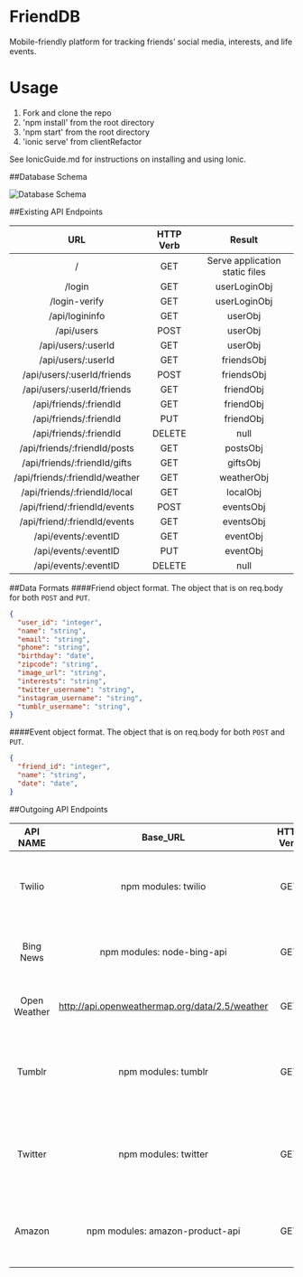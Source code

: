 # FriendDB
Mobile-friendly platform for tracking friends’ social media, interests, and life events. 

# Usage
1. Fork and clone the repo
2. 'npm install' from the root directory
3. 'npm start' from the root directory
4. 'ionic serve' from clientRefactor

See IonicGuide.md for instructions on installing and using Ionic. 

##Database Schema

![Database Schema](./images/friendDBschema.jpg)


##Existing API Endpoints

|      URL                                            | HTTP Verb | Result                          |
|:---------------------------------------------------:|:---------:|:-------------------------------------------------------:|
| /                                                   |    GET    | Serve application static files |
| /login                                              |    GET    | userLoginObj |
| /login-verify                                       |    GET    | userLoginObj  |
| /api/logininfo                                      |    GET    | userObj |
| /api/users                                          |    POST   | userObj |
| /api/users/:userId                                  |    GET    | userObj |
| /api/users/:userId                                  |    GET    | friendsObj |
| /api/users/:userId/friends                          |    POST   | friendsObj |
| /api/users/:userId/friends                          |    GET    | friendObj |
| /api/friends/:friendId                              |    GET    | friendObj |
| /api/friends/:friendId                              |    PUT    | friendObj |
| /api/friends/:friendId                              |    DELETE | null |
| /api/friends/:friendId/posts                        |    GET    | postsObj |
| /api/friends/:friendId/gifts                        |    GET    | giftsObj |
| /api/friends/:friendId/weather                      |    GET    | weatherObj |
| /api/friends/:friendId/local                        |    GET    | localObj |
| /api/friend/:friendId/events                        |    POST   | eventsObj |
| /api/friend/:friendId/events                        |    GET    | eventsObj |
| /api/events/:eventID                                |    GET    | eventObj |
| /api/events/:eventID                                |    PUT    | eventObj |
| /api/events/:eventID                                |    DELETE | null |

##Data Formats
####Friend object format.  The object that is on req.body for both `POST` and `PUT`.

```json
{
  "user_id": "integer",
  "name": "string",
  "email": "string",
  "phone": "string",
  "birthday": "date",
  "zipcode": "string",
  "image_url": "string",
  "interests": "string",
  "twitter_username": "string",
  "instagram_username": "string",
  "tumblr_username": "string",
}

```
####Event object format.  The object that is on req.body for both `POST` and `PUT`.

```json
{
  "friend_id": "integer",
  "name": "string",
  "date": "date",
}
```

##Outgoing API Endpoints

|API NAME | Base_URL | HTTP Verb | Request Body |   Used Fields                          |
|:-------:|:-----------------:|:---------:|:------------:|:-------------------------------------------------------:|
| Twilio  | npm modules: twilio |    GET    |    None     | Sends a text message, response is JSON object
| Bing News  | npm modules: node-bing-api             |    GET    |    JSON     |  Array of articles: Description, Title, Article Url
| Open Weather  | http://api.openweathermap.org/data/2.5/weather  |    GET    |    JSON     | Temp, Location, Description, IconId
| Tumblr  | npm modules: tumblr |    GET    |     JSON     |  Object containing Tumblr posts and content based on user id
| Twitter  | npm modules: twitter |    GET    |     JSON     |  Object containing Twitter posts and content based on user id
| Amazon | npm modules: amazon-product-api  |    GET    |     JSON     |  Object containing Amazon products based on serach term
